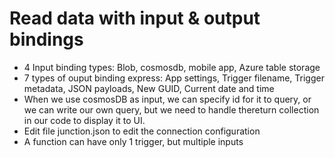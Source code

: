 # Read data with input & output bindings
- 4 Input binding types: Blob, cosmosdb, mobile app, Azure table storage
- 7 types of ouput binding express: App settings, Trigger filename, Trigger metadata, JSON payloads, New GUID, Current date and time
- When we use cosmosDB as input, we can specify id for it to query, or we can write our own query, but we need to handle thereturn collection in our code to display it to UI.
- Edit file junction.json to edit the connection configuration
- A function can have only 1 trigger, but multiple inputs